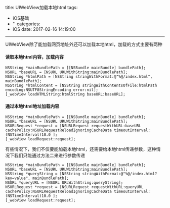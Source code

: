 title: UIWebView加载本地html
tags:
  - iOS基础
  - ''
categories:
  - iOS
date: 2017-02-16 14:19:00
---

UIWebView除了能加载网页地址外还可以加载本地html，加载的方式主要有两种

#### 读取本地html内容，加载内容
```
NSString *mainBundlePath = [[NSBundle mainBundle] bundlePath];
NSURL *baseURL = [NSURL URLWithString:mainBundlePath];
NSString *htmlPath = [NSString stringWithFormat:@"%@/index.html", mainBundlePath];
NSString *htmlContent = [NSString stringWithContentsOfFile:htmlPath encoding:NSUTF8StringEncoding error:nil];
[_webView loadHTMLString:htmlString baseURL:baseURL];
```
#### 通过本地html地址加载内容
```
NSString *mainBundlePath = [[NSBundle mainBundle] bundlePath];
NSURL *baseURL = [NSURL URLWithString:mainBundlePath];
NSURLRequest *request = [NSURLRequest requestWithURL:baseURL cachePolicy:NSURLRequestReloadIgnoringCacheData timeoutInterval:(NSTimeInterval)10.0 ];
[_webView loadRequest:request];

```
有些情况下，我们不仅要能加载本地html，还需要给本地html传递参数，这种情况下我们只能通过方法二来进行参数传递
```
NSString *mainBundlePath = [[NSBundle mainBundle] bundlePath];
NSURL *baseURL = [NSURL URLWithString:mainBundlePath];
NSString *queryString = [NSString stringWithFormat:@"%@/index.html?key=value", mainBundlePath];
NSURL *queryURL = [NSURL URLWithString:queryString];
NSURLRequest *request = [NSURLRequest requestWithURL:queryURL cachePolicy:NSURLRequestReloadIgnoringCacheData timeoutInterval:(NSTimeInterval)10.0 ];
[_webView loadRequest:request];
```

